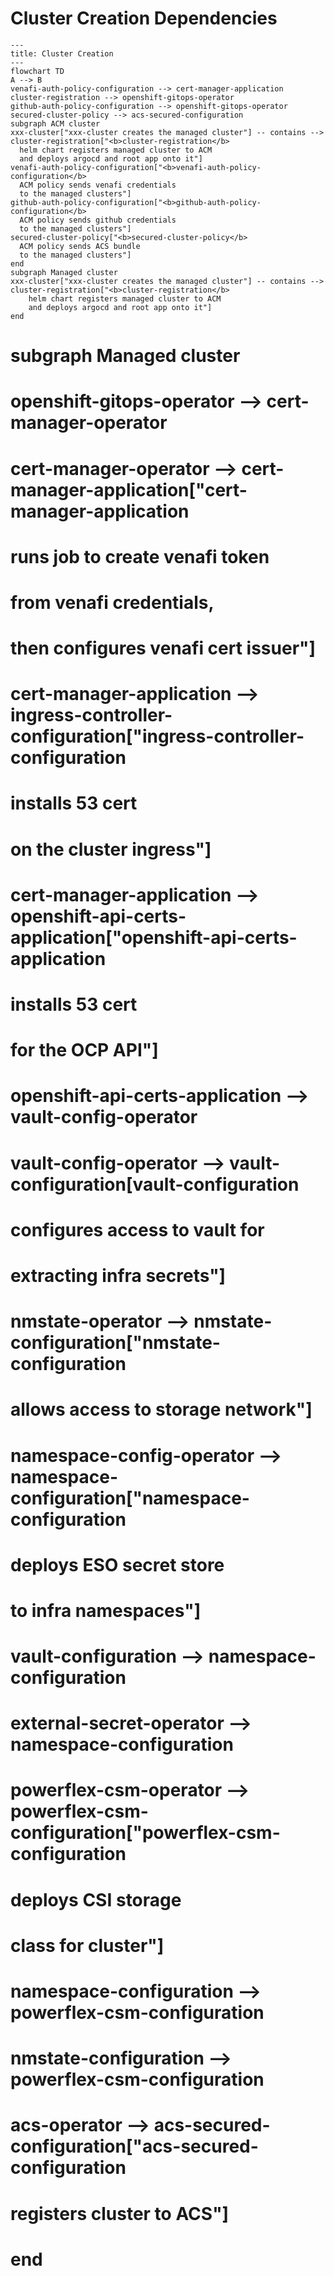# Cluster Creation Dependencies
```mermaid
---
title: Cluster Creation
---
flowchart TD
A --> B
venafi-auth-policy-configuration --> cert-manager-application
cluster-registration --> openshift-gitops-operator
github-auth-policy-configuration --> openshift-gitops-operator
secured-cluster-policy --> acs-secured-configuration
subgraph ACM cluster
xxx-cluster["xxx-cluster creates the managed cluster"] -- contains --> cluster-registration["<b>cluster-registration</b>
  helm chart registers managed cluster to ACM
  and deploys argocd and root app onto it"]
venafi-auth-policy-configuration["<b>venafi-auth-policy-configuration</b>
  ACM policy sends venafi credentials 
  to the managed clusters"]
github-auth-policy-configuration["<b>github-auth-policy-configuration</b>
  ACM policy sends github credentials 
  to the managed clusters"]
secured-cluster-policy["<b>secured-cluster-policy</b>
  ACM policy sends ACS bundle 
  to the managed clusters"]
end
subgraph Managed cluster
xxx-cluster["xxx-cluster creates the managed cluster"] -- contains --> cluster-registration["<b>cluster-registration</b>
    helm chart registers managed cluster to ACM
    and deploys argocd and root app onto it"]
end
```

#
#  subgraph Managed cluster
#    openshift-gitops-operator --> cert-manager-operator
#    cert-manager-operator --> cert-manager-application["<b>cert-manager-application</b>
#    runs job to create venafi token 
#    from venafi credentials, 
#    then configures venafi cert issuer"]
#    cert-manager-application --> ingress-controller-configuration["<b>ingress-controller-configuration</b>
#    installs 53 cert 
#    on the cluster ingress"]
#    cert-manager-application --> openshift-api-certs-application["<b>openshift-api-certs-application</b>
#    installs 53 cert 
#    for the OCP API"]
#    openshift-api-certs-application --> vault-config-operator
#    vault-config-operator --> vault-configuration[vault-configuration</b>
#    configures access to vault for 
#    extracting infra secrets"]
#    nmstate-operator --> nmstate-configuration["<b>nmstate-configuration</b>
#    allows access to storage network"]
#    namespace-config-operator --> namespace-configuration["<b>namespace-configuration</b>
#    deploys ESO secret store 
#    to infra namespaces"]
#    vault-configuration --> namespace-configuration
#    external-secret-operator --> namespace-configuration
#    powerflex-csm-operator --> powerflex-csm-configuration["<b>powerflex-csm-configuration</b>
#    deploys CSI storage
#    class for cluster"]
#    namespace-configuration --> powerflex-csm-configuration
#    nmstate-configuration --> powerflex-csm-configuration
#    acs-operator --> acs-secured-configuration["<b>acs-secured-configuration</b>
#    registers cluster to ACS"] 
#  end
#